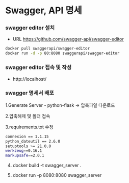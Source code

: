 # Swagger, API 명세


### swagger editor 설치
- URL https://github.com/swagger-api/swagger-editor
```bash
docker pull swaggerapi/swagger-editor
docker run -d -p 80:8080 swaggerapi/swagger-editor
```

### swagger editor 접속 및 작성
- http://localhost/

### swagger 명세서 배포
1.Generate Server - python-flask -> 압축파일 다운로드

2.압축해제 및 폴더 접속

3.requirements.txt 수정

```bash
connexion == 1.1.15
python_dateutil == 2.6.0
setuptools >= 21.0.0
werkzeug==0.16.1
markupsafe==2.0.1
```

4. docker build -t swagger_server .

5. docker run -p 8080:8080 swagger_server


